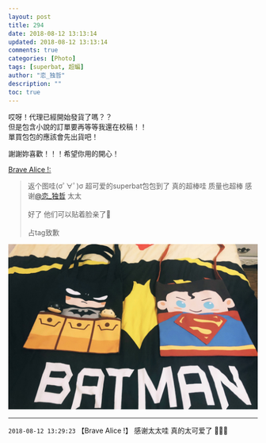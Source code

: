 ```yaml
---
layout: post
title: 294
date: 2018-08-12 13:13:14
updated: 2018-08-12 13:13:14
comments: true
categories: [Photo]
tags: [superbat, 超蝙]
author: "恋_独哲"
description: ""
toc: true
---
```


<p dir="ltr"  >哎呀！代理已經開始發貨了嗎？？<br />但是包含小說的訂單要再等等我還在校稿！！<br />單買包包的應該會先出貨吧！</p> 
<p dir="ltr"  >謝謝妳喜歡！！！希望你用的開心！</p> 
<p reblogfrom="reblogfrom"  ><a target="_blank" href="http://bravealice122.lofter.com/post/1e8688c2_ef2b25d4"  >Brave Alice !:</a></p> 
<blockquote> 
 <p>返个图哇(σﾟ∀ﾟ)σ 超可爱的superbat包包到了 真的超棒哇 质量也超棒 感谢<a target="_blank" loftermentionblogid="491097680" href="http://www.lofter.com/mentionredirect.do?blogId=491097680"  >@恋_独哲</a>&nbsp;太太<br /><br />好了 他们可以贴着脸亲了🙈<br /><br />占tag致歉</p> 
</blockquote>

![](https://raw.githubusercontent.com/alicewish/maple50821/master/img_SThHb3gwZ01uOEZ2eW9rdmRYWXVxdG5DbHd3Sm11bGNuM0EvbDVaeEMrNDVKVlZ2QTJ4RVpRPT0.jpg)

---

`2018-08-12 13:29:23` 【Brave Alice !】 感谢太太哇 真的太可爱了 🙈🙈🙈
